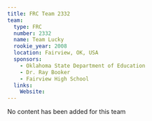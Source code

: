 ```yaml
---
title: FRC Team 2332
team:
  type: FRC
  number: 2332
  name: Team Lucky
  rookie_year: 2008
  location: Fairview, OK, USA
  sponsors:
    - Oklahoma State Department of Education
    - Dr. Ray Booker
    - Fairview High School
  links:
    Website: 
---
```

No content has been added for this team